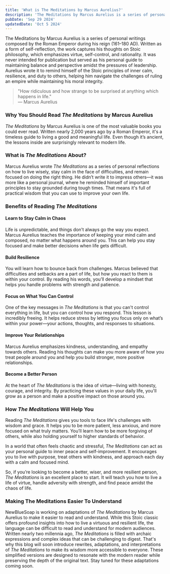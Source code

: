 ```yaml
---
title: 'What is The Meditations by Marcus Aurelius?'
description: 'The Meditations by Marcus Aurelius is a series of personal writings composed by the Roman Emperor. Written as a form of self-reflection, the work captures his thoughts on Stoic philosophy, which emphasizes virtue, self-control, and rationality...'
pubDate: 'Sep 29 2024'
updatedDate: 'Oct 5 2024'
---
```


The Meditations by Marcus Aurelius is a series of personal writings composed by the Roman Emperor during his reign (161–180 AD). Written as a form of self-reflection, the work captures his thoughts on Stoic philosophy, which emphasizes virtue, self-control, and rationality. It was never intended for publication but served as his personal guide to maintaining balance and perspective amidst the pressures of leadership. Aurelius wrote it to remind himself of the Stoic principles of inner calm, resilience, and duty to others, helping him navigate the challenges of ruling an empire while maintaining his moral integrity. 

<blockquote class="border-l-4 border-gray-300 italic text-lg pl-6 text-gray-300 bg-gray-900 py-4 px-6 max-w-4xl mt-3 mb-3 rounded-lg"> 
    "How ridiculous and how strange to be surprised at anything which happens in life."
    <footer class="mt-2 text-gray-400">— Marcus Aurelius </footer>
</blockquote>

### Why You Should Read *The Meditations* by Marcus Aurelius

*The Meditations* by Marcus Aurelius is one of the most valuable books you could ever read. Written nearly 2,000 years ago by a Roman Emperor, it's a timeless guide to living a good and meaningful life. Even though it’s ancient, the lessons inside are surprisingly relevant to modern life.

### What is *The Meditations* About?

Marcus Aurelius wrote *The Meditations* as a series of personal reflections on how to live wisely, stay calm in the face of difficulties, and remain focused on doing the right thing. He didn’t write it to impress others—it was more like a personal journal, where he reminded himself of important principles to stay grounded during tough times. That means it's full of practical wisdom that you can use to improve your own life.

### Benefits of Reading *The Meditations*

#### Learn to Stay Calm in Chaos
Life is unpredictable, and things don’t always go the way you expect. Marcus Aurelius teaches the importance of keeping your mind calm and composed, no matter what happens around you. This can help you stay focused and make better decisions when life gets difficult.

#### **Build Resilience** 
You will learn how to bounce back from challenges. Marcus believed that difficulties and setbacks are a part of life, but how you react to them is within your control. By reading his words, you’ll develop a mindset that helps you handle problems with strength and patience.

#### **Focus on What You Can Control** 
One of the key messages in *The Meditations* is that you can't control everything in life, but you can control how you respond. This lesson is incredibly freeing. It helps reduce stress by letting you focus only on what’s within your power—your actions, thoughts, and responses to situations.

#### **Improve Your Relationships** 
Marcus Aurelius emphasizes kindness, understanding, and empathy towards others. Reading his thoughts can make you more aware of how you treat people around you and help you build stronger, more positive relationships.

#### **Become a Better Person** 
At the heart of *The Meditations* is the idea of virtue—living with honesty, courage, and integrity. By practicing these values in your daily life, you'll grow as a person and make a positive impact on those around you.

### How *The Meditations* Will Help You

Reading *The Meditations* gives you tools to face life's challenges with wisdom and grace. It helps you to be more patient, less anxious, and more focused on what truly matters. You’ll learn how to be more forgiving of others, while also holding yourself to higher standards of behavior.

In a world that often feels chaotic and stressful, *The Meditations* can act as your personal guide to inner peace and self-improvement. It encourages you to live with purpose, treat others with kindness, and approach each day with a calm and focused mind.

So, if you’re looking to become a better, wiser, and more resilient person, *The Meditations* is an excellent place to start. It will teach you how to live a life of virtue, handle adversity with strength, and find peace amidst the chaos of life.

### Making The Meditations Easier To Understand
<p>NewBlueSoap is working on adaptations of <em>The Meditations</em> by Marcus Aurelius to make it easier to read and understand. While this Stoic classic offers profound insights into how to live a virtuous and resilient life, the language can be difficult to read and understand for modern audiences. Written nearly two millennia ago, <em>The Meditations</em> is filled with archaic expressions and complex ideas that can be challenging to digest. That's why this blog will soon introduce rewrites, adaptations, and interpretations of <em>The Meditations</em> to make its wisdom more accessible to everyone. These simplified versions are designed to resonate with the modern reader while preserving the depth of the original text. Stay tuned for these adaptations coming soon.</p>

